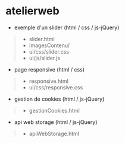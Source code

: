 # atelierweb

- exemple d'un slider (html / css / js-jQuery)
> - slider.html
> - imagesContenu/
> - ui/css/slider.css
> - ui/js/slider.js
- page responsive (html / css)
> - responsive.html
> - ui/css/responsive.css
- gestion de cookies (html / js-jQuery)
> - gestionCookies.html
- api web storage (html / js-jQuery)
> - apiWebStorage.html
